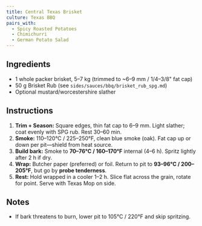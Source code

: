 ```yaml
---
title: Central Texas Brisket
culture: Texas BBQ
pairs_with:
  - Spicy Roasted Potatoes
  - Chimichurri
  - German Potato Salad
---
```


## Ingredients
- 1 whole packer brisket, 5–7 kg (trimmed to ~6–9 mm / 1/4–3/8" fat cap)
- 50 g Brisket Rub (see `sides/sauces/bbq/brisket_rub_spg.md`)
- Optional mustard/worcestershire slather

## Instructions
1. **Trim + Season:** Square edges, thin fat cap to 6–9 mm. Light slather; coat evenly with SPG rub. Rest 30–60 min.
2. **Smoke:** 110–120°C / 225–250°F, clean blue smoke (oak). Fat cap up or down per pit—shield from heat source.
3. **Build bark:** Smoke to **70–76°C / 160–170°F** internal (4–6 h). Spritz lightly after 2 h if dry.
4. **Wrap:** Butcher paper (preferred) or foil. Return to pit to **93–96°C / 200–205°F**, but go by **probe tenderness**.
5. **Rest:** Hold wrapped in a cooler 1–2 h. Slice flat across the grain, rotate for point. Serve with Texas Mop on side.

## Notes
- If bark threatens to burn, lower pit to 105°C / 220°F and skip spritzing.
